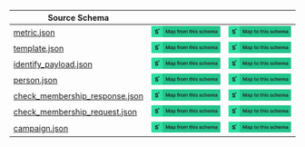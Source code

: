 | Source Schema                                                                                                                                     |                                                                                                                                                                                                                                                                                                              |                                                                                                                                                                                                                                                                                                        |
| ------------------------------------------------------------------------------------------------------------------------------------------------- | ------------------------------------------------------------------------------------------------------------------------------------------------------------------------------------------------------------------------------------------------------------------------------------------------------------ | ------------------------------------------------------------------------------------------------------------------------------------------------------------------------------------------------------------------------------------------------------------------------------------------------------ |
| [metric.json](https://raw.githubusercontent.com/Stedi/registry/main/schemas/klaviyo/2021.11.26/metric.json)                                       | [![Map from this schema](/images/MapFromThisSchema.svg)](https://terminal.stedi.com/mappings/import?name=Mapping%20from%20Klaviyo's%20metric%20schema&source_json_schema=https://raw.githubusercontent.com/Stedi/registry/main/schemas/klaviyo/2021.11.26/metric.json)                                       | [![Map to this schema](/images/MapToThisSchema.svg)](https://terminal.stedi.com/mappings/import?name=Mapping%20to%20Klaviyo's%20metric%20schema&target_json_schema=https://raw.githubusercontent.com/Stedi/registry/main/schemas/klaviyo/2021.11.26/metric.json)                                       |
| [template.json](https://raw.githubusercontent.com/Stedi/registry/main/schemas/klaviyo/2021.11.26/template.json)                                   | [![Map from this schema](/images/MapFromThisSchema.svg)](https://terminal.stedi.com/mappings/import?name=Mapping%20from%20Klaviyo's%20template%20schema&source_json_schema=https://raw.githubusercontent.com/Stedi/registry/main/schemas/klaviyo/2021.11.26/template.json)                                   | [![Map to this schema](/images/MapToThisSchema.svg)](https://terminal.stedi.com/mappings/import?name=Mapping%20to%20Klaviyo's%20template%20schema&target_json_schema=https://raw.githubusercontent.com/Stedi/registry/main/schemas/klaviyo/2021.11.26/template.json)                                   |
| [identify_payload.json](https://raw.githubusercontent.com/Stedi/registry/main/schemas/klaviyo/2021.11.26/identify_payload.json)                   | [![Map from this schema](/images/MapFromThisSchema.svg)](https://terminal.stedi.com/mappings/import?name=Mapping%20from%20Klaviyo's%20identify_payload%20schema&source_json_schema=https://raw.githubusercontent.com/Stedi/registry/main/schemas/klaviyo/2021.11.26/identify_payload.json)                   | [![Map to this schema](/images/MapToThisSchema.svg)](https://terminal.stedi.com/mappings/import?name=Mapping%20to%20Klaviyo's%20identify_payload%20schema&target_json_schema=https://raw.githubusercontent.com/Stedi/registry/main/schemas/klaviyo/2021.11.26/identify_payload.json)                   |
| [person.json](https://raw.githubusercontent.com/Stedi/registry/main/schemas/klaviyo/2021.11.26/person.json)                                       | [![Map from this schema](/images/MapFromThisSchema.svg)](https://terminal.stedi.com/mappings/import?name=Mapping%20from%20Klaviyo's%20person%20schema&source_json_schema=https://raw.githubusercontent.com/Stedi/registry/main/schemas/klaviyo/2021.11.26/person.json)                                       | [![Map to this schema](/images/MapToThisSchema.svg)](https://terminal.stedi.com/mappings/import?name=Mapping%20to%20Klaviyo's%20person%20schema&target_json_schema=https://raw.githubusercontent.com/Stedi/registry/main/schemas/klaviyo/2021.11.26/person.json)                                       |
| [check_membership_response.json](https://raw.githubusercontent.com/Stedi/registry/main/schemas/klaviyo/2021.11.26/check_membership_response.json) | [![Map from this schema](/images/MapFromThisSchema.svg)](https://terminal.stedi.com/mappings/import?name=Mapping%20from%20Klaviyo's%20check_membership_response%20schema&source_json_schema=https://raw.githubusercontent.com/Stedi/registry/main/schemas/klaviyo/2021.11.26/check_membership_response.json) | [![Map to this schema](/images/MapToThisSchema.svg)](https://terminal.stedi.com/mappings/import?name=Mapping%20to%20Klaviyo's%20check_membership_response%20schema&target_json_schema=https://raw.githubusercontent.com/Stedi/registry/main/schemas/klaviyo/2021.11.26/check_membership_response.json) |
| [check_membership_request.json](https://raw.githubusercontent.com/Stedi/registry/main/schemas/klaviyo/2021.11.26/check_membership_request.json)   | [![Map from this schema](/images/MapFromThisSchema.svg)](https://terminal.stedi.com/mappings/import?name=Mapping%20from%20Klaviyo's%20check_membership_request%20schema&source_json_schema=https://raw.githubusercontent.com/Stedi/registry/main/schemas/klaviyo/2021.11.26/check_membership_request.json)   | [![Map to this schema](/images/MapToThisSchema.svg)](https://terminal.stedi.com/mappings/import?name=Mapping%20to%20Klaviyo's%20check_membership_request%20schema&target_json_schema=https://raw.githubusercontent.com/Stedi/registry/main/schemas/klaviyo/2021.11.26/check_membership_request.json)   |
| [campaign.json](https://raw.githubusercontent.com/Stedi/registry/main/schemas/klaviyo/2021.11.26/campaign.json)                                   | [![Map from this schema](/images/MapFromThisSchema.svg)](https://terminal.stedi.com/mappings/import?name=Mapping%20from%20Klaviyo's%20campaign%20schema&source_json_schema=https://raw.githubusercontent.com/Stedi/registry/main/schemas/klaviyo/2021.11.26/campaign.json)                                   | [![Map to this schema](/images/MapToThisSchema.svg)](https://terminal.stedi.com/mappings/import?name=Mapping%20to%20Klaviyo's%20campaign%20schema&target_json_schema=https://raw.githubusercontent.com/Stedi/registry/main/schemas/klaviyo/2021.11.26/campaign.json)                                   |